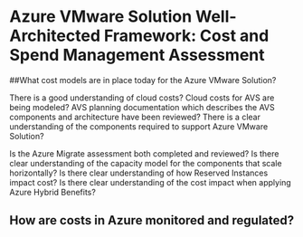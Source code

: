 # Azure VMware Solution Well-Architected Framework: Cost and Spend Management Assessment 

##What cost models are in place today for the Azure VMware Solution?

There is a good understanding of cloud costs?
Cloud costs for AVS are being modeled?
AVS planning documentation which describes the AVS components and architecture have been reviewed?
There is a clear understanding of the components required to support Azure VMware Solution?

Is the Azure Migrate assessment both completed and reviewed?
Is there clear understanding of the capacity model for the components that scale horizontally?
Is there clear understanding of how Reserved Instances impact cost? 
Is there clear understanding of the cost impact when applying Azure Hybrid Benefits?


## How are costs in Azure monitored and regulated? 




